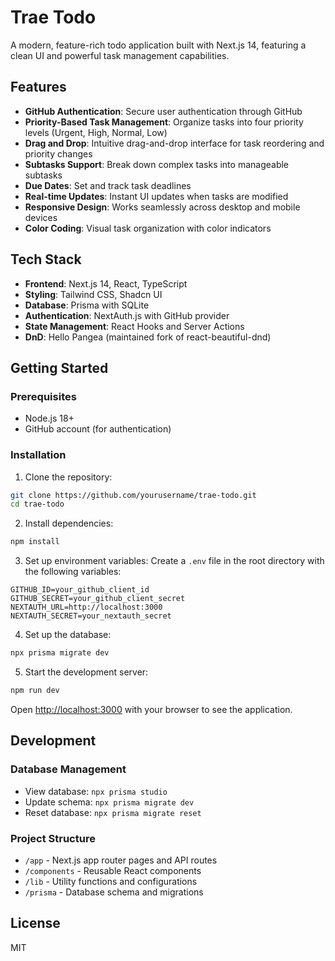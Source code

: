 # Trae Todo

A modern, feature-rich todo application built with Next.js 14, featuring a clean UI and powerful task management capabilities.

## Features

- **GitHub Authentication**: Secure user authentication through GitHub
- **Priority-Based Task Management**: Organize tasks into four priority levels (Urgent, High, Normal, Low)
- **Drag and Drop**: Intuitive drag-and-drop interface for task reordering and priority changes
- **Subtasks Support**: Break down complex tasks into manageable subtasks
- **Due Dates**: Set and track task deadlines
- **Real-time Updates**: Instant UI updates when tasks are modified
- **Responsive Design**: Works seamlessly across desktop and mobile devices
- **Color Coding**: Visual task organization with color indicators

## Tech Stack

- **Frontend**: Next.js 14, React, TypeScript
- **Styling**: Tailwind CSS, Shadcn UI
- **Database**: Prisma with SQLite
- **Authentication**: NextAuth.js with GitHub provider
- **State Management**: React Hooks and Server Actions
- **DnD**: Hello Pangea (maintained fork of react-beautiful-dnd)

## Getting Started

### Prerequisites

- Node.js 18+ 
- GitHub account (for authentication)

### Installation

1. Clone the repository:
```bash
git clone https://github.com/yourusername/trae-todo.git
cd trae-todo
```

2. Install dependencies:
```bash
npm install
```

3. Set up environment variables:
Create a `.env` file in the root directory with the following variables:
```
GITHUB_ID=your_github_client_id
GITHUB_SECRET=your_github_client_secret
NEXTAUTH_URL=http://localhost:3000
NEXTAUTH_SECRET=your_nextauth_secret
```

4. Set up the database:
```bash
npx prisma migrate dev
```

5. Start the development server:
```bash
npm run dev
```

Open [http://localhost:3000](http://localhost:3000) with your browser to see the application.

## Development

### Database Management

- View database: `npx prisma studio`
- Update schema: `npx prisma migrate dev`
- Reset database: `npx prisma migrate reset`

### Project Structure

- `/app` - Next.js app router pages and API routes
- `/components` - Reusable React components
- `/lib` - Utility functions and configurations
- `/prisma` - Database schema and migrations

## License

MIT
